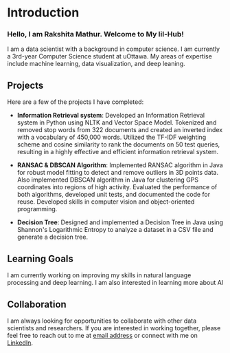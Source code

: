 # Introduction 

### Hello, I am Rakshita Mathur. Welcome to My lil-Hub!

I am a data scientist with a background in computer science. I am currently a 3rd-year Computer Science student at uOttawa. My areas of expertise include machine learning, data visualization, and deep leaning. 

## Projects

Here are a few of the projects I have completed:

- **Information Retrieval system**: Developed an Information Retrieval system in Python using NLTK and Vector Space Model. Tokenized and removed stop words from 322 documents and created an inverted index with a vocabulary of 450,000 words. Utilized the TF-IDF weighting scheme and cosine similarity to rank the documents on 50 test queries, resulting in a highly effective and efficient information retrieval system.

- **RANSAC & DBSCAN Algorithm**: Implemented RANSAC algorithm in Java for robust model fitting to detect and remove outliers in 3D points data. Also implemented DBSCAN algorithm in Java for clustering GPS coordinates into regions of high activity. Evaluated the performance of both algorithms, developed unit tests, and documented the code for reuse. Developed skills in computer vision and object-oriented programming.

- **Decision Tree**:  Designed and implemented a Decision Tree in Java using Shannon's Logarithmic Entropy to analyze a dataset in a CSV file and generate a decision tree. 

## Learning Goals

I am currently working on improving my skills in natural language processing and deep learning. I am also interested in learning more about AI

## Collaboration

I am always looking for opportunities to collaborate with other data scientists and researchers. If you are interested in working together, please feel free to reach out to me at [email address](mailto:rakshita.mathur3600@gmail.com) or connect with me on [LinkedIn](https://www.linkedin.com/in/rakshitamathur/).


